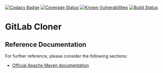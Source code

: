 [![Codacy Badge](https://api.codacy.com/project/badge/Grade/6166843655594ed68cacc4cc3fd6b37b)](https://www.codacy.com/app/xcapdevila/gitlab-cloner?utm_source=github.com&amp;utm_medium=referral&amp;utm_content=xcapdevila/gitlab-cloner&amp;utm_campaign=Badge_Grade)
[![Coverage Status](https://coveralls.io/repos/github/xcapdevila/gitlab-cloner/badge.svg?branch=develop)](https://coveralls.io/github/xcapdevila/gitlab-cloner?branch=develop)
[![Known Vulnerabilities](https://snyk.io/test/github/xcapdevila/gitlab-cloner/badge.svg)](https://snyk.io/test/github/xcapdevila/gitlab-cloner) 
[![Build Status](https://travis-ci.org/xcapdevila/gitlab-cloner.svg?branch=develop)](https://travis-ci.org/xcapdevila/gitlab-cloner)

# GitLab Cloner

## Reference Documentation
For further reference, please consider the following sections:

* [Official Apache Maven documentation](https://maven.apache.org/guides/index.html)
